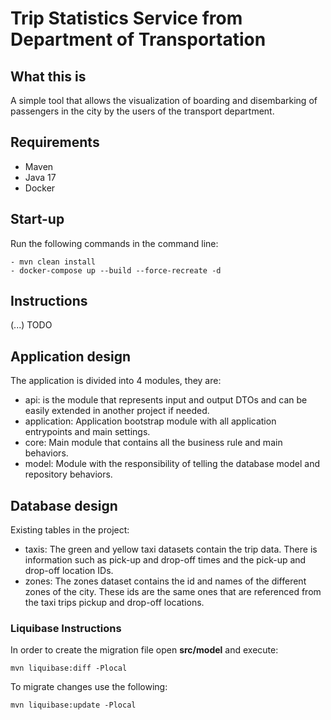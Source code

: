 # **Trip Statistics Service from Department of Transportation**

## **What this is**

A simple tool that allows the visualization of boarding and disembarking of passengers in the city by the users of the transport department.

## **Requirements**

 - Maven
 - Java 17
 - Docker

## **Start-up**

Run the following commands in the command line:

    - mvn clean install 
    - docker-compose up --build --force-recreate -d

## **Instructions**

(...) TODO

## Application design

The application is divided into 4 modules, they are:
- api: is the module that represents input and output DTOs and can be easily extended in another project if needed.
- application: Application bootstrap module with all application entrypoints and main settings.
- core: Main module that contains all the business rule and main behaviors.
- model: Module with the responsibility of telling the database model and repository behaviors.

## Database design 

Existing tables in the project:

- taxis: The green and yellow taxi datasets contain the trip data. There is information such as pick-up and drop-off times and the pick-up and drop-off location IDs.
- zones: The zones dataset contains the id and names of the different zones of the city. These ids are the same ones that are referenced from the taxi trips pickup and drop-off locations.

### Liquibase Instructions

In order to create the migration file open **src/model** and execute:

```
mvn liquibase:diff -Plocal
```

To migrate changes use the following:
```
mvn liquibase:update -Plocal 
```